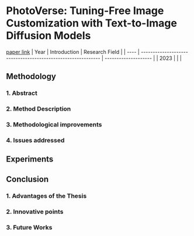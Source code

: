 # PhotoVerse: Tuning-Free Image Customization with Text-to-Image Diffusion Models
[paper link](https://arxiv.org/pdf/2309.05793) 
| Year | Introduction                                                         | Research Field                 |
| ---- | ------------------------------------------------------------ | -------------------- |
| 2023 |           |          |

## Methodology

### 1. Abstract

### 2. Method Description 

### 3. Methodological improvements

### 4. Issues addressed 

## Experiments
  
## Conclusion

### 1. Advantages of the Thesis
  
### 2. Innovative points
 
### 3. Future Works
